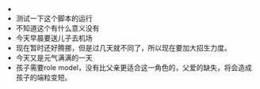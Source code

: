 - 
- 测试一下这个脚本的运行
- 不知道这个有什么意义没有
- 今天早晨要送儿子去机场
- 现在暂时还好腾挪，但是过几天就不同了，所以现在要加大招生力度。
- 今天又是元气满满的一天
- 孩子需要role model，没有比父亲更适合这一角色的，父爱的缺失，将会造成孩子的端粒变短。
